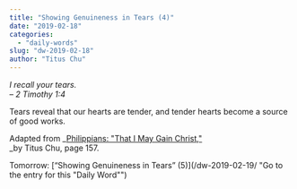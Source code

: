 ```yaml
---
title: "Showing Genuineness in Tears (4)"
date: "2019-02-18"
categories: 
  - "daily-words"
slug: "dw-2019-02-18"
author: "Titus Chu"
---
```


_I recall your tears._  
_– 2 Timothy 1:4_

Tears reveal that our hearts are tender, and tender hearts become a source of good works.

Adapted from _[Philippians: "That I May Gain Christ,"](/book-philippians/ "Go to the listing for this book")  
_by Titus Chu, page 157.

Tomorrow: [“Showing Genuineness in Tears” (5)](/dw-2019-02-19/ "Go to the entry for this "Daily Word"")
